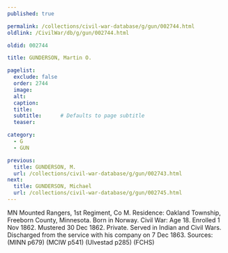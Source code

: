 ```yaml
---
published: true

permalink: /collections/civil-war-database/g/gun/002744.html
oldlink: /CivilWar/db/g/gun/002744.html

oldid: 002744

title: GUNDERSON, Martin O.

pagelist:
  exclude: false
  order: 2744
  image: 
  alt:
  caption:
  title:
  subtitle:      # Defaults to page subtitle
  teaser:

category: 
  - G 
  - GUN

previous:
  title: GUNDERSON, M.
  url: /collections/civil-war-database/g/gun/002743.html  
next:
  title: GUNDERSON, Michael
  url: /collections/civil-war-database/g/gun/002745.html   
---
```

MN Mounted Rangers, 1st Regiment, Co M. Residence: Oakland Township, Freeborn County, Minnesota. Born in Norway. Civil War: Age 18. Enrolled 1 Nov 1862. Mustered 30 Dec 1862. Private. Served in Indian and Civil Wars. Discharged from the service with his company on 7 Dec 1863. Sources: (MINN p679) (MCIW p541) (Ulvestad p285) (FCHS)